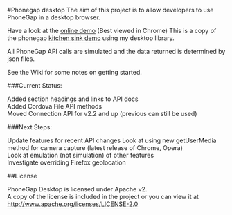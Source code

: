 #Phonegap desktop
The aim of this project is to allow developers to use PhoneGap in a desktop browser.

Have a look at the [online demo](http://jxp.github.com/phonegap-desktop/demo/) (Best viewed in Chrome)
This is a copy of the phonegap [kitchen sink demo](https://github.com/mwbrooks/phonegap-kitchen-sink) using my desktop library.


All PhoneGap API calls are simulated and the data returned is determined by json files.

See the Wiki for some notes on getting started.


###Current Status:

Added section headings and links to API docs  
Added Cordova File API methods  
Moved Connection API for v2.2 and up (previous can still be used)

###Next Steps:

Update features for recent API changes
Look at using new getUserMedia method for camera capture (latest release of Chrome, Opera)  
Look at emulation (not simulation) of other features  
Investigate overriding Firefox geolocation  

##License

PhoneGap Desktop is licensed under Apache v2.  
A copy of the license is included in the project or you can view it at http://www.apache.org/licenses/LICENSE-2.0